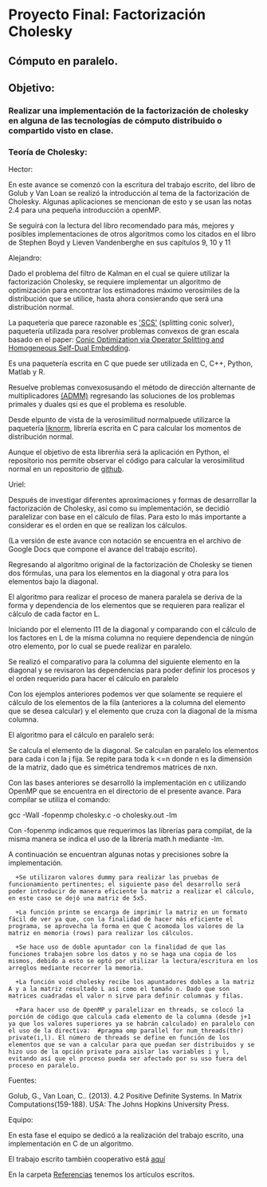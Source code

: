 # Proyecto Final: Factorización Cholesky
## Cómputo en paralelo.
## Objetivo: 
### Realizar una implementación de la factorización de cholesky en alguna de las tecnologías de cómputo distribuido o compartido visto en clase.

### Teoría de Cholesky:

Hector:

En este avance se comenzó con la escritura del trabajo escrito, del libro de Golub y Van Loan se realizó la introducción al tema de la factorización de Cholesky. Algunas aplicaciones se mencionan de esto y se usan las notas 2.4 para una pequeña introducción a openMP.

Se seguirá con la lectura del libro recomendado para más, mejores y posibles implementaciones de otros algoritmos como los citados en el libro de Stephen Boyd y Lieven Vandenberghe en sus capítulos 9, 10 y 11

Alejandro:

Dado el problema del filtro de Kalman en el cual se quiere utilizar la factorización Cholesky, se requiere implementar un algoritmo de optimización para encontrar los estimadores máximo verosímiles de la distribución que se utilice, hasta ahora consierando que será una distribución normal.

La paquetería que parece razonable es ['SCS'](https://github.com/cvxgrp/scs) (splitting conic solver), paquetería utilizada para resolver problemas convexos de gran escala basado en el paper: [Conic Optimization via Operator Splitting and Homogeneous Self-Dual Embedding](https://web.stanford.edu/~boyd/papers/scs.html).

Es una paquetería escrita en C que puede ser utilizada en C, C++, Python, Matlab y R.

Resuelve problemas convexosusando el método de dirección alternante de multiplicadores [(ADMM)](http://web.stanford.edu/~boyd/papers/admm_distr_stats.html) regresando las soluciones de los problemas primales y duales qsi es que el problema es resoluble.

Desde elpunto de vista de la verosimilitud normalpuede utilizarce la paquetería [liknorm](https://github.com/limix/liknorm), librería escrita en C para calcular los momentos de distribución normal.

Aunque el objetivo de esta librerñia será la aplicación en Python, el repositorio nos permite observar el código para calcular la verosimilitud normal en un repositorio de [github](https://github.com/limix/liknorm/blob/master/src/liknorm.c).



Uriel:

Después de investigar diferentes aproximaciones y formas de desarrollar la factorización de Cholesky, así como su implementación, se decidió paralelizar con base en el cálculo de filas. Para esto lo más importante a considerar es el orden en que se realizan los cálculos.

(La versión de este avance con notación se encuentra en el archivo de Google Docs que compone el avance del trabajo escrito).

Regresando al algoritmo original de la factorización de Cholesky se tienen dos fórmulas, una para los elementos en la diagonal y otra para los elementos bajo la diagonal.

El algoritmo para realizar el proceso de manera paralela se deriva de la forma y dependencia de los elementos que se requieren para realizar el cálculo de cada factor en L.

Iniciando por el elemento l11 de la diagonal y comparando con el cálculo de los factores en L de la misma columna no requiere dependencia de ningún otro elemento, por lo cual se puede realizar en paralelo.

Se realizó el comparativo para la columna del siguiente elemento en la diagonal y se revisaron las dependencias para poder definir los procesos y el orden requerido para hacer el cálculo en paralelo

Con los ejemplos anteriores podemos ver que solamente se requiere el cálculo de los elementos de la fila (anteriores a la columna del elemento que se desea calcular) y el elemento que cruza con la diagonal de la misma columna.

El algoritmo para el cálculo en paralelo será:

Se calcula el elemento de la diagonal.
Se calculan en paralelo los elementos para cada i con la j fija.
Se repite para toda k <=n donde n es la dimensión de la matriz, dado que es simétrica tendremos matrices de nxn.

Con las bases anteriores se desarrolló la implementación en c utilizando OpenMP que se encuentra en el directorio de el presente avance.
Para compilar se utiliza el comando: 

gcc -Wall -fopenmp cholesky.c -o cholesky.out -lm

Con -fopenmp indicamos que requerimos las librerías para compilat, de la misma manera se indica el uso de la librería math.h mediante -lm.

A continuación se encuentran algunas notas y precisiones sobre la implementación.

      +Se utilizaron valores dummy para realizar las pruebas de funcionamiento pertinentes; el siguiente paso del desarrollo será poder introducir de manera eficiente la matriz a realizar el cálculo, en este caso se dejó una matriz de 5x5.
      
      +La función printm se encarga de imprimir la matriz en un formato fácil de ver ya que, con la finalidad de hacer más eficiente el programa, se aprovecha la forma en que C acomoda los valores de la matriz en memoria (rows) para realizar los cálculos.
      
      +Se hace uso de doble apuntador con la finalidad de que las funciones trabajen sobre los datos y no se haga una copia de los mismos, debido a esto se optó por utilizar la lectura/escritura en los arreglos mediante recorrer la memoria.
      
      +La función void cholesky recibe los apuntadores dobles a la matriz A y a la matriz resultado L así como el tamaño n. Dado que son matrices cuadradas el valor n sirve para definir columnas y filas.
      
      +Para hacer uso de OpenMP y paralelizar en threads, se colocó la porción de código que calcula cada elemento de la columna (desde j+1 ya que los valores superiores ya se habrán calculado) en paralelo con el uso de la directiva:  #pragma omp parallel for num_threads(thr) private(i,l). El número de threads se define en función de los elementos que se van a calcular para que puedan ser distribuidos y se hizo uso de la opción private para aislar las variables i y l, evitando así que el proceso pueda ser afectado por su uso fuera del proceso en paralelo.

Fuentes:

Golub, G., Van Loan, C.. (2013). 4.2 Positive Definite Systems. In Matrix Computations(159-188). USA: The Johns Hopkins University Press.


Equipo:

En esta fase el equipo se dedicó a la realización del trabajo escrito, una implementación en C de un algoritmo.


El trabajo escrito también cooperativo está [aquí](https://docs.google.com/document/d/1rZKXnf_56cQ0r0dyJ_M_H3khKhs_tSdgW3_IPnS2EfI/edit)

En la carpeta [Referencias](https://www.dropbox.com/home/Cholesky-Theory) tenemos los artículos escritos.

